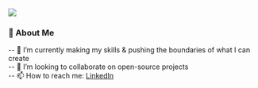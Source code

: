 <h1>
    <img src="https://readme-typing-svg.herokuapp.com/?font=Righteous&size=35&center=true&vCenter=true&width=500&height=70&duration=4000&lines=Hi+There!+👋;+I'm+Rahul!;" />
</h1>

### 🚀 About Me <br>
-- 🌱 I’m currently making my skills & pushing the boundaries of what I can create <br>
-- 👯 I’m looking to collaborate on open-source projects <br>
-- 📫 How to reach me: <a href="https://www.linkedin.com/in/iamrahulkota/">LinkedIn</a> <br>
